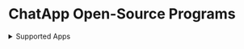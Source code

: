 # ChatApp Open-Source Programs

<details><summary>Supported Apps</summary>

###### The table below shows all ChatApp apps that are listed in this repo.
   
   | App | Support | Version | Repo |
   | --- | --- | --- | --- |
   | ChatApp | ✔️ | | Alpha 1.0 | N/A |

</details>
